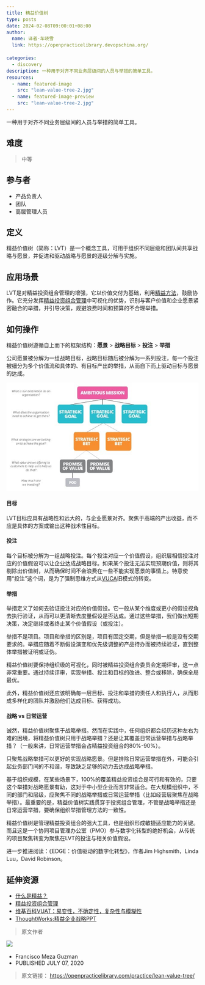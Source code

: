 ```yaml
---
title: 精益价值树
type: posts
date: 2024-02-08T09:00:01+08:00
author:
  name: 译者-车晓雪 
  link: https://openpracticelibrary.devopschina.org/

categories: 
  - discovery
description: 一种用于对齐不同业务层级间的人员与举措的简单工具。
resources:
  - name: featured-image
    src: "lean-value-tree-2.jpg"
  - name: featured-image-preview
    src: "lean-value-tree-2.jpg"
---
```



一种用于对齐不同业务层级间的人员与举措的简单工具。 
<!--more-->
## 难度

> 中等


## 参与者
  - 产品负责人
  - 团队
  - 高层管理人员

## 定义
精益价值树（简称：LVT）是一个概念工具，可用于组织不同层级和团队间共享战略与愿景，并促进和驱动战略与愿景的逐级分解与实施。

## 应用场景
LVT是对精益投资组合管理的增强，它以价值交付为基础，利用[精益方法](https://www.lean.org/whatslean/)，鼓励协作。它充分发挥[精益投资组合管理](https://www.scaledagileframework.com/lean-portfolio-management/)中可视化的优势，识别与客户价值和企业愿景紧密融合的举措，并引导决策，规避浪费时间和预算的不合理举措。


## 如何操作
精益价值树遵循自上而下的框架结构：**愿景** > **战略目标** > **投注** > **举措**
  
公司愿景被分解为一组战略目标，战略目标随后被分解为一系列投注，每一个投注被细分为多个价值流和具体的、有目标产出的举措，从而自下而上驱动目标与愿景的达成。


 ![](lean-value-tree-2.jpg "精益价值树") 



  #### 目标


  LVT目标应具有战略性和远大的，与企业愿景对齐。聚焦于高端的产出收益，而不应是具体的方案或输出这种战术性目标。
  


  #### 投注

  每个目标被分解为一组战略投注。每个投注对应一个价值假设，组织层相信投注对应的价值假设可以让企业达成战略目标。如果某个投注无法实现预期价值，则将其剔除出价值树，从而确保时间不会浪费在一些不能实现愿景的事情上。特意使用“投注”这个词，是为了强制思维方式从[VUCA](https://en.wikipedia.org/wiki/Volatility,_uncertainty,_complexity_and_ambiguity)旧模式的转变。

  #### 举措


  举措定义了如何去验证投注对应的价值假设。它一般从某个维度或更小的假设视角去执行验证，从而可以更清晰去度量假设是否达成。通过这些举措，我们做出短期决策，决定继续或者终止某个价值假设（或投注）。
 
  举措不是项目。项目和举措的区别是，项目有固定交期，但是举措一般是没有交期要求的。举措应随着不断假设演变和优先级调整的产品待办而被持续验证，直到整体举措被证明或证伪。

  精益价值树要保持组织级的可视化，同时被精益投资组合委员会定期评审，这一点非常重要。通过持续评审，实现举措、投注和目标的改进、整合或移除，确保全局最优。

  此外，精益价值树还应该明确每一层目标、投注和举措的责任人和执行人，从而形成多样化的团队并激励他们达成目标、获得成功。


  #### 战略 vs 日常运营


  诚然，精益价值树聚焦于战略举措。然而在实践中，任何组织都会经历这种左右为难的困境，将精益价值树只用于战略举措？还是让其覆盖日常运营举措与战略举措？（一般来讲，日常运营举措会占精益投资组合的80%-90%）。

  只聚焦战略举措可以更好的实现战略愿景。但是排除日常运营举措在外，可能会引起业务部门间的不和谐，导致缺乏足够的动力去达成战略举措。


  基于组织规模，在某些场景下，100%的覆盖精益投资组合是可行和有效的，只要这个举措对战略愿景有助，这对于中小型企业而言非常适合。在大规模组织中，不同的部门和层级，应聚焦不同的战略举措或日常运营举措（比如经营层聚焦在战略举措）。最重要的是，精益价值树实践贯穿于投资组合管理，不管是战略举措还是日常运营举措，要确保组织举措管理方法的一致性。


  精益价值树是管理精益投资组合的强大工具，也是组织形成敏捷适应能力的关键。而且这是一个协同项目管理办公室（PMO）参与数字化转型的绝好机会，从传统的项目聚焦转变为聚焦在LVT的投注与相关价值假设。

  进一步推进阅读：《EDGE：价值驱动的数字化转型》，作者Jim Highsmith，Linda Luu，David Robinson。

 ## 延伸资源
   - [什么是精益？](https://www.lean.org/whatslean/) 
   - [精益投资组合管理](https://www.scaledagileframework.com/lean-portfolio-management/) 
   - [维基百科VUAT：易变性，不确定性，复杂性与模糊性](https://en.wikipedia.org/wiki/Volatility,_uncertainty,_complexity_and_ambiguity)
   - [ThoughtWorks:精益企业战略PPT](https://www.slideshare.net/OllieStevensonGoldsm/strategy-in-a-lean-enterprise)


> 原文作者
 
 
 ![](https://github.com/FranciscoMezaGuzman.png)
 
 - Francisco Meza Guzman
 - PUBLISHED JULY 07, 2020
 
> 原文链接： <https://openpracticelibrary.com/practice/lean-value-tree/>